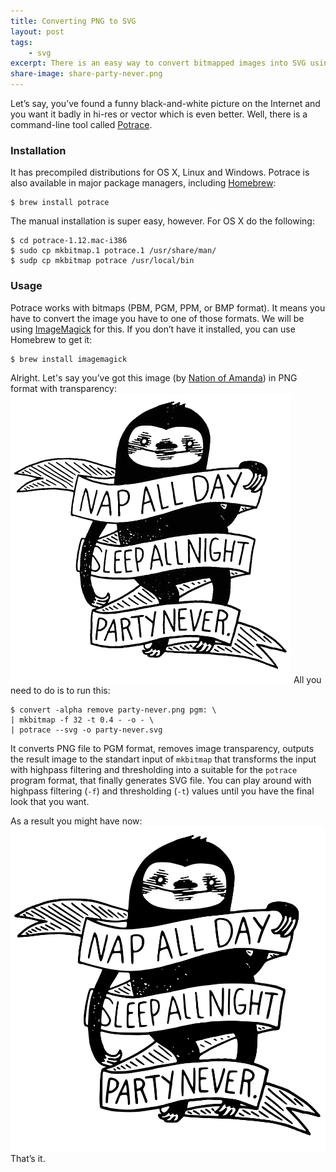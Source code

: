 ```yaml
---
title: Converting PNG to SVG
layout: post
tags:
    - svg
excerpt: There is an easy way to convert bitmapped images into SVG using command-line tool called Potrace.
share-image: share-party-never.png
---
```


Let’s say, you’ve found a funny black-and-white picture on the Internet and you want it badly in hi-res or vector which is even better. Well, there is a command-line tool called [Potrace](http://potrace.sourceforge.net).

### Installation

It has precompiled distributions for OS X, Linux and Windows. Potrace is also available in major package managers, including [Homebrew](http://brew.sh/):

~~~
$ brew install potrace
~~~

The manual installation is super easy, however. For OS X do the following:

~~~
$ cd potrace-1.12.mac-i386
$ sudo cp mkbitmap.1 potrace.1 /usr/share/man/
$ sudp cp mkbitmap potrace /usr/local/bin
~~~

### Usage

Potrace works with bitmaps (PBM, PGM, PPM, or BMP format). It means you have to convert the image you have to one of those formats. We will be using [ImageMagick](http://www.imagemagick.org) for this. If you don’t have it installed, you can use Homebrew to get it:

~~~
$ brew install imagemagick
~~~

Alright. Let's say you’ve got this image (by [Nation of Amanda](http://nationofamanda.tumblr.com/)) in PNG format with transparency:
![‘Nap all day, sleep all night, party never’ by Nation of Amanda](/assets/posts/party-never.png)
All you need to do is to run this:

~~~
$ convert -alpha remove party-never.png pgm: \
| mkbitmap -f 32 -t 0.4 - -o - \
| potrace --svg -o party-never.svg
~~~

It converts PNG file to PGM format, removes image transparency, outputs the result image to the standart input of `mkbitmap` that transforms the input with highpass filtering and thresholding into a suitable for the `potrace` program format, that finally generates SVG file. You can play around with highpass filtering (`-f`) and thresholding (`-t`) values until you have the final look that you want.

As a result you might have now:
![‘Nap all day, sleep all night, party never’ by Nation of Amanda](/assets/posts/party-never.svg)
That’s it.
